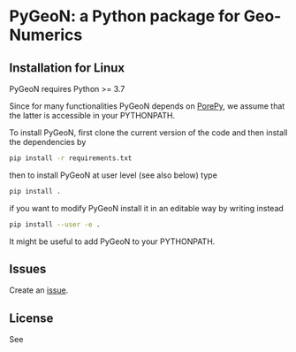 # PyGeoN: a Python package for Geo-Numerics

## Installation for Linux

PyGeoN requires Python >= 3.7

Since for many functionalities PyGeoN depends on [PorePy](https://github.com/pmgbergen/porepy), we assume that the latter is accessible in your PYTHONPATH.

To install PyGeoN, first clone the current version of the code and then install the dependencies by
```bash
pip install -r requirements.txt

```
then to install PyGeoN at user level (see also below) type
```bash
pip install .
```
if you want to modify PyGeoN install it in an editable way by writing instead
```bash
pip install --user -e .
```
It might be useful to add PyGeoN to your PYTHONPATH.

## Issues
Create an [issue](https://github.com/compgeo-mox/pygeon/issues).

## License
See 
